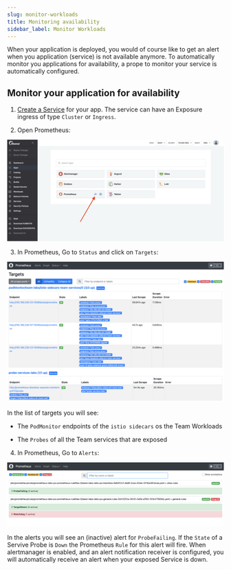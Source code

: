 ```yaml
---
slug: monitor-workloads
title: Monitoring availability
sidebar_label: Monitor Workloads
---
```


When your application is deployed, you would of course like to get an alert when you application (service) is not available anymore. To automatically monitor you applications for availability, a prope to monitor your service is automatically configured.

## Monitor your application for availability

1. [Create a Service](expose-services.md) for your app. The service can have an Exposure ingress of type `Cluster` or `Ingress`.

2. Open Prometheus:

![kubecfg](../../img/prometheus-teams.png)

3. In Prometheus, Go to `Status` and click on `Targets`:

![kubecfg](../../img/targets-up.png)

In the list of targets you will see:

- The `PodMonitor` endpoints of the `istio sidecars` os the Team Workloads

- The `Probes` of all the Team services that are exposed

4. In Prometheus, Go to `Alerts`:

![kubecfg](../../img/prometheus-alerts.png)

In the alerts you will see an (inactive) alert for `ProbeFailing`. If the `State` of a Servive Probe is `Down` the Prometheus `Rule` for this alert will fire. When alertmanager is enabled, and an alert notification receiver is configured, you will automatically receive an alert when your exposed Service is down.